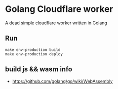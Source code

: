 # Golang Cloudflare worker

A dead simple cloudflare worker written in Golang

## Run

    make env-production build
    make env-production deploy

## build js && wasm info

- https://github.com/golang/go/wiki/WebAssembly
